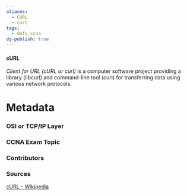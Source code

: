 ```yaml
---
aliases:
  - CURL
  - curl
tags:
  - defs_ccna
dg-publish: true
---
```

#### cURL
*Client for URL (cURL or curl)* is a computer software project providing a library (libcurl) and command-line tool (curl) for transferring data using various network protocols.

# Metadata
### OSI or TCP/IP Layer

### CCNA Exam Topic

### Contributors

### Sources
[cURL - Wikipedia](https://en.wikipedia.org/wiki/CURL)

